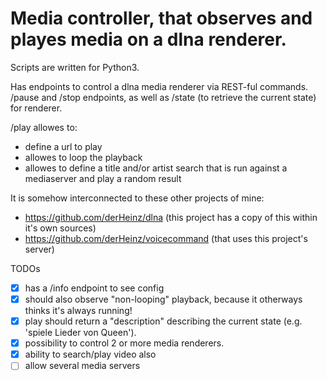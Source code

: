 # Media controller, that observes and playes media on a dlna renderer.

Scripts are written for Python3.

Has endpoints to control a dlna media renderer via REST-ful commands.
/pause and /stop endpoints, as well as /state (to retrieve the current state) for renderer.

/play allowes to:
- define a url to play
- allowes to loop the playback
- allowes to define a title and/or artist search that is run against a mediaserver and play a random result

It is somehow interconnected to these other projects of mine:
- https://github.com/derHeinz/dlna (this project has a copy of this within it's own sources)
- https://github.com/derHeinz/voicecommand (that uses this project's server)

TODOs
- [x] has a /info endpoint to see config
- [x] should also observe "non-looping" playback, because it otherways thinks it's always running!
- [x] play should return a "description" describing the current state (e.g. 'spiele Lieder von Queen').
- [x] possibility to control 2 or more media renderers.
- [x] ability to search/play video also
- [ ] allow several media servers
